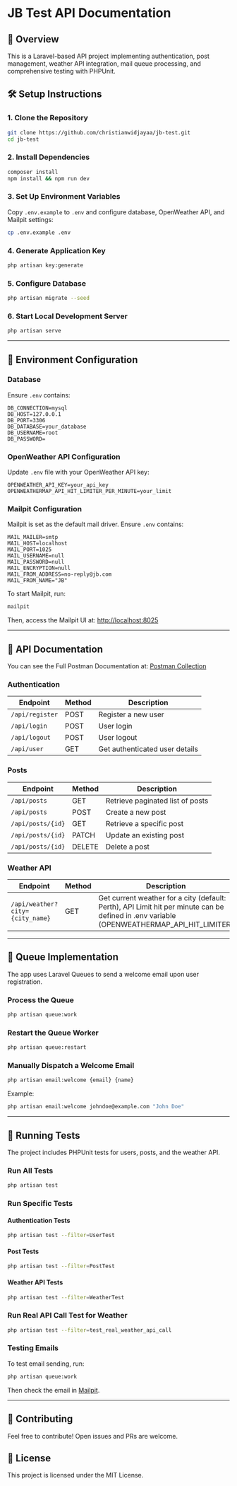# JB Test API Documentation

## 📌 Overview
This is a Laravel-based API project implementing authentication, post management, weather API integration, mail queue processing, and comprehensive testing with PHPUnit.

## 🛠️ Setup Instructions
### 1. Clone the Repository
```sh
git clone https://github.com/christianwidjayaa/jb-test.git
cd jb-test
```

### 2. Install Dependencies
```sh
composer install
npm install && npm run dev
```

### 3. Set Up Environment Variables
Copy `.env.example` to `.env` and configure database, OpenWeather API, and Mailpit settings:
```sh
cp .env.example .env
```

### 4. Generate Application Key
```sh
php artisan key:generate
```

### 5. Configure Database
```sh
php artisan migrate --seed
```

### 6. Start Local Development Server
```sh
php artisan serve
```

---

## 📌 Environment Configuration
### Database
Ensure `.env` contains:
```env
DB_CONNECTION=mysql
DB_HOST=127.0.0.1
DB_PORT=3306
DB_DATABASE=your_database
DB_USERNAME=root
DB_PASSWORD=
```

### OpenWeather API Configuration
Update `.env` file with your OpenWeather API key:
```env
OPENWEATHER_API_KEY=your_api_key
OPENWEATHERMAP_API_HIT_LIMITER_PER_MINUTE=your_limit
```

### Mailpit Configuration
Mailpit is set as the default mail driver. Ensure `.env` contains:
```env
MAIL_MAILER=smtp
MAIL_HOST=localhost
MAIL_PORT=1025
MAIL_USERNAME=null
MAIL_PASSWORD=null
MAIL_ENCRYPTION=null
MAIL_FROM_ADDRESS=no-reply@jb.com
MAIL_FROM_NAME="JB"
```
To start Mailpit, run:
```sh
mailpit
```
Then, access the Mailpit UI at: [http://localhost:8025](http://localhost:8025)

---

## 📌 API Documentation
You can see the Full Postman Documentation at: [Postman Collection](https://documenter.getpostman.com/view/8466182/2sAYdZuERG#54ad2fb0-475d-4ce8-bd7d-79deb8259580)

### Authentication
| Endpoint | Method | Description |
|----------|--------|-------------|
| `/api/register` | POST | Register a new user |
| `/api/login` | POST | User login |
| `/api/logout` | POST | User logout |
| `/api/user` | GET | Get authenticated user details |

### Posts
| Endpoint | Method | Description |
|----------|--------|-------------|
| `/api/posts` | GET | Retrieve paginated list of posts |
| `/api/posts` | POST | Create a new post |
| `/api/posts/{id}` | GET | Retrieve a specific post |
| `/api/posts/{id}` | PATCH | Update an existing post |
| `/api/posts/{id}` | DELETE | Delete a post |

### Weather API
| Endpoint | Method | Description |
|----------|--------|-------------|
| `/api/weather?city={city_name}` | GET | Get current weather for a city (default: Perth), API Limit hit per minute can be defined in .env variable (OPENWEATHERMAP_API_HIT_LIMITER) |

---

## 📌 Queue Implementation
The app uses Laravel Queues to send a welcome email upon user registration.

### Process the Queue
```sh
php artisan queue:work
```

### Restart the Queue Worker
```sh
php artisan queue:restart
```

### Manually Dispatch a Welcome Email
```sh
php artisan email:welcome {email} {name}
```
Example:
```sh
php artisan email:welcome johndoe@example.com "John Doe"
```

---

## 📌 Running Tests
The project includes PHPUnit tests for users, posts, and the weather API.

### Run All Tests
```sh
php artisan test
```

### Run Specific Tests
#### Authentication Tests
```sh
php artisan test --filter=UserTest
```

#### Post Tests
```sh
php artisan test --filter=PostTest
```

#### Weather API Tests
```sh
php artisan test --filter=WeatherTest
```

### Run Real API Call Test for Weather
```sh
php artisan test --filter=test_real_weather_api_call
```

### Testing Emails
To test email sending, run:
```sh
php artisan queue:work
```
Then check the email in [Mailpit](http://localhost:8025).

---

## 🎉 Contributing
Feel free to contribute! Open issues and PRs are welcome.

## 📝 License
This project is licensed under the MIT License.

